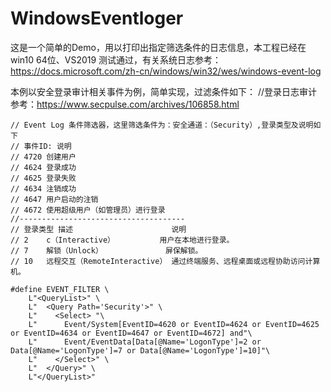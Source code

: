 # WindowsEventloger 

这是一个简单的Demo，用以打印出指定筛选条件的日志信息，本工程已经在win10 64位、VS2019 测试通过，有关系统日志参考：https://docs.microsoft.com/zh-cn/windows/win32/wes/windows-event-log

本例以安全登录审计相关事件为例，简单实现，过滤条件如下：
//登录日志审计参考：https://www.secpulse.com/archives/106858.html
```
// Event Log 条件筛选器，这里筛选条件为：安全通道：（Security）,登录类型及说明如下
// 事件ID: 说明
// 4720	创建用户
// 4624	登录成功
// 4625	登录失败
// 4634	注销成功
// 4647	用户启动的注销
// 4672	使用超级用户（如管理员）进行登录
//-------------------------------------
// 登录类型	描述  	                说明
// 2	c（Interactive）         	用户在本地进行登录。
// 7	解锁（Unlock）	            屏保解锁。
// 10	远程交互（RemoteInteractive）	通过终端服务、远程桌面或远程协助访问计算机。

#define EVENT_FILTER \
    L"<QueryList>" \
    L"  <Query Path='Security'>" \
    L"    <Select> "\
	L"		Event/System[EventID=4620 or EventID=4624 or EventID=4625 or EventID=4634 or EventID=4647 or EventID=4672] and"\
	L"      Event/EventData[Data[@Name='LogonType']=2 or Data[@Name='LogonType']=7 or Data[@Name='LogonType']=10]"\
    L"    </Select>" \
    L"  </Query>" \
    L"</QueryList>"
```
	




